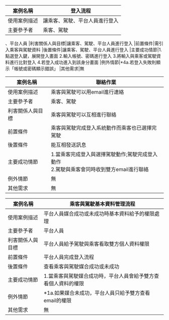 |案例名稱|登入流程|
|----|-----|
|使用案例描述|讓乘客、駕駛、平台人員進行登入
|主要參予者|乘客、駕駛
、平台人員
|利害關係人與目標|讓乘客、駕駛、平台人員進行登入
|前置條件|需引入乘客與駕駛資料
|後置條件|讓乘客、駕駛、平台人員進行登入
|主要成功情節|1.點選登入鍵，展開登入畫面
2.輸入帳號、密碼進行登入
3.將輸入與乘客或駕駛資料進行比對登入
4.若登入成功進入到該身分畫面
|例外情節|*4a.若登入失敗則顯示「帳號或密碼顯示錯誤」
|其他需求|無


|案例名稱|聯絡作業|
|----|-----|
|使用案例描述|乘客與駕駛可以用email進行連絡
|主要參予者|乘客、駕駛
|利害關係人與目標|乘客與駕駛可以互相進行聯絡
|前置條件|乘客與駕駛完成登入系統動作而乘客也已選擇完駕駛
|後置條件|能互相發送訊息
|主要成功情節|1.當乘客完成登入與選擇駕駛動作;駕駛完成登入動作<br>2.駕駛與乘客會同時收到雙方email進行聯絡
|例外情節|無
|其他需求|無

|案例名稱|乘客與駕駛基本資料管理流程
|----|-----|
|使用案例描述|平台人員媒合成功或未成功時基本資料給予的權限處理
|主要參予者|平台人員
|利害關係人與目標|平台人員給予駕駛與乘客看取雙方個人資料權限
|前置條件|平台人員完成登入流程
|後置條件|查看乘客與駕駛媒合成功或未成功
|主要成功情節|1.當乘客與駕駛媒合成功時，平台人員會給予雙方查看個人資料的權限
|例外情節|*1a.如果媒合未成功，平台人員只給予雙方查看email的權限
|其他需求|無